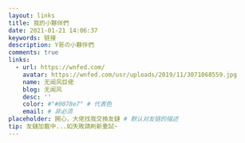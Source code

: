 ```yaml
---
layout: links
title: 我的小夥伴們
date: 2021-01-21 14:06:37
keywords: 链接
description: Y哥の小夥伴們
comments: true
links:
  - url: https://wnfed.com/
    avatar: https://wnfed.com/usr/uploads/2019/11/3071068559.jpg
    name: 无闻风巨佬
    blog: 无闻风
    desc: ''
    color: #"#0078e7" # 代表色
    email: # 非必须
placeholder: 開心，大佬找我交換友鏈 # 默认对友链的描述
tip: 友鏈加載中...如失敗請刷新重試~
---
```

